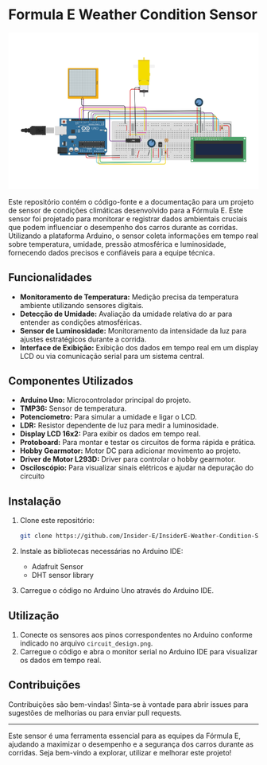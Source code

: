# Formula E Weather Condition Sensor

<img src="https://github.com/Insider-E/InsiderE-Weather-Condition-Sensor/blob/main/circuit_design.png">

Este repositório contém o código-fonte e a documentação para um projeto de sensor de condições climáticas desenvolvido para a Fórmula E. Este sensor foi projetado para monitorar e registrar dados ambientais cruciais que podem influenciar o desempenho dos carros durante as corridas. Utilizando a plataforma Arduino, o sensor coleta informações em tempo real sobre temperatura, umidade, pressão atmosférica e luminosidade, fornecendo dados precisos e confiáveis para a equipe técnica.

## Funcionalidades

- **Monitoramento de Temperatura:** Medição precisa da temperatura ambiente utilizando sensores digitais.
- **Detecção de Umidade:** Avaliação da umidade relativa do ar para entender as condições atmosféricas.
- **Sensor de Luminosidade:** Monitoramento da intensidade da luz para ajustes estratégicos durante a corrida.
- **Interface de Exibição:** Exibição dos dados em tempo real em um display LCD ou via comunicação serial para um sistema central.

## Componentes Utilizados

- **Arduino Uno:** Microcontrolador principal do projeto.
- **TMP36:** Sensor de temperatura.
- **Potenciometro:** Para simular a umidade e ligar o LCD.
- **LDR:** Resistor dependente de luz para medir a luminosidade.
- **Display LCD 16x2:** Para exibir os dados em tempo real.
- **Protoboard:** Para montar e testar os circuitos de forma rápida e prática.
- **Hobby Gearmotor:** Motor DC para adicionar movimento ao projeto.
- **Driver de Motor L293D:** Driver para controlar o hobby gearmotor.
- **Osciloscópio:** Para visualizar sinais elétricos e ajudar na depuração do circuito

## Instalação

1. Clone este repositório:
   ```bash
   git clone https://github.com/Insider-E/InsiderE-Weather-Condition-Sensor
   ```
2. Instale as bibliotecas necessárias no Arduino IDE:
   - Adafruit Sensor
   - DHT sensor library

3. Carregue o código no Arduino Uno através do Arduino IDE.

## Utilização

1. Conecte os sensores aos pinos correspondentes no Arduino conforme indicado no arquivo `circuit_design.png`.
2. Carregue o código e abra o monitor serial no Arduino IDE para visualizar os dados em tempo real.

## Contribuições

Contribuições são bem-vindas! Sinta-se à vontade para abrir issues para sugestões de melhorias ou para enviar pull requests.

---

Este sensor é uma ferramenta essencial para as equipes da Fórmula E, ajudando a maximizar o desempenho e a segurança dos carros durante as corridas. Seja bem-vindo a explorar, utilizar e melhorar este projeto!
